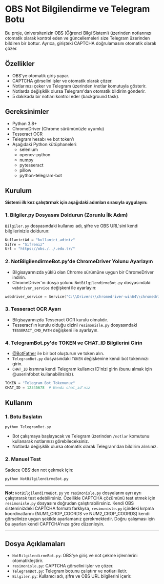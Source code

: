 # OBS Not Bilgilendirme ve Telegram Botu

Bu proje, üniversitenizin OBS (Öğrenci Bilgi Sistemi) üzerinden notlarınızı otomatik olarak kontrol eden ve güncellemeleri size Telegram üzerinden bildiren bir bottur. Ayrıca, girişteki CAPTCHA doğrulamasını otomatik olarak çözer.

## Özellikler

- OBS'ye otomatik giriş yapar.
- CAPTCHA görselini işler ve otomatik olarak çözer.
- Notlarınızı çeker ve Telegram üzerinden /notlar komutuyla gösterir.
- Notlarda değişiklik olursa Telegram'dan otomatik bildirim gönderir.
- 5 dakikada bir notları kontrol eder (background task).

## Gereksinimler

- Python 3.8+
- ChromeDriver (Chrome sürümünüzle uyumlu)
- Tesseract OCR
- Telegram hesabı ve bot token'ı
- Aşağıdaki Python kütüphaneleri:
  - selenium
  - opencv-python
  - numpy
  - pytesseract
  - pillow
  - python-telegram-bot


## Kurulum

**Sistemi ilk kez çalıştırmak için aşağıdaki adımları sırasıyla uygulayın:**

### 1. Bilgiler.py Dosyasını Doldurun (Zorunlu İlk Adım)

`Bilgiler.py` dosyasındaki kullanıcı adı, şifre ve OBS URL'sini kendi bilgilerinizle doldurun:

```python
KullaniciAd = "kullanici_adiniz"
Sifre = "Sifreniz"
Url = "https://obs./../.edu.tr/"
```

### 2. NotBilgilendirmeBot.py'de ChromeDriver Yolunu Ayarlayın

- Bilgisayarınızda yüklü olan Chrome sürümüne uygun bir ChromeDriver indirin.
- ChromeDriver'ın dosya yolunu `NotBilgilendirmeBot.py` dosyasındaki `webdriver_service` değişkeni ile ayarlayın:

```python
webdriver_service = Service("C:\\Drivers\\chromedriver-win64\\chromedriver.exe")
```

### 3. Tesseract OCR Ayarı

- Bilgisayarınızda Tesseract OCR kurulu olmalıdır.
- Tesseract'ın kurulu olduğu dizini `resimonisle.py` dosyasındaki `TESSERACT_CMD_PATH` değişkeni ile ayarlayın.

### 4. TelegramBot.py'de TOKEN ve CHAT_ID Bilgilerini Girin

- [@BotFather](https://t.me/BotFather) ile bir bot oluşturun ve token alın.
- `TelegramBot.py` dosyasındaki `TOKEN` değişkenine kendi bot tokenınızı girin.
- `CHAT_ID` kısmına kendi Telegram kullanıcı ID'nizi girin (bunu almak için @userinfobot kullanabilirsiniz).

```python
TOKEN = "Telegram Bot Tokenunuz"
CHAT_ID = 12345678  # Kendi chat_id'niz
```

## Kullanım

### 1. Botu Başlatın

```bash
python TelegramBot.py
```

- Bot çalışmaya başlayacak ve Telegram üzerinden `/notlar` komutunu kullanarak notlarınızı görebileceksiniz.
- Notlarda değişiklik olursa otomatik olarak Telegram'dan bildirim alırsınız.

### 2. Manuel Test

Sadece OBS'den not çekmek için:

```bash
python NotBilgilendirmeBot.py
```

---

**Not:** `NotBilgilendirmeBot.py` ve `resimonisle.py` dosyalarını ayrı ayrı çalıştırarak test edebilirsiniz. Özellikle CAPTCHA çözümünü test etmek için `resimonisle.py` dosyasını doğrudan çalıştırabilirsiniz. Kendi OBS sisteminizdeki CAPTCHA formatı farklıysa, `resimonisle.py` içindeki kırpma koordinatlarını (NUM1_CROP_COORDS ve NUM2_CROP_COORDS) kendi görselinize uygun şekilde ayarlamanız gerekmektedir. Doğru çalışması için bu ayarları kendi CAPTCHA'nıza göre düzenleyin.

---

## Dosya Açıklamaları

- `NotBilgilendirmeBot.py`: OBS'ye giriş ve not çekme işlemlerini otomatikleştirir.
- `resimonisle.py`: CAPTCHA görselini işler ve çözer.
- `TelegramBot.py`: Telegram botunu çalıştırır ve notları iletir.
- `Bilgiler.py`: Kullanıcı adı, şifre ve OBS URL bilgilerini içerir.

